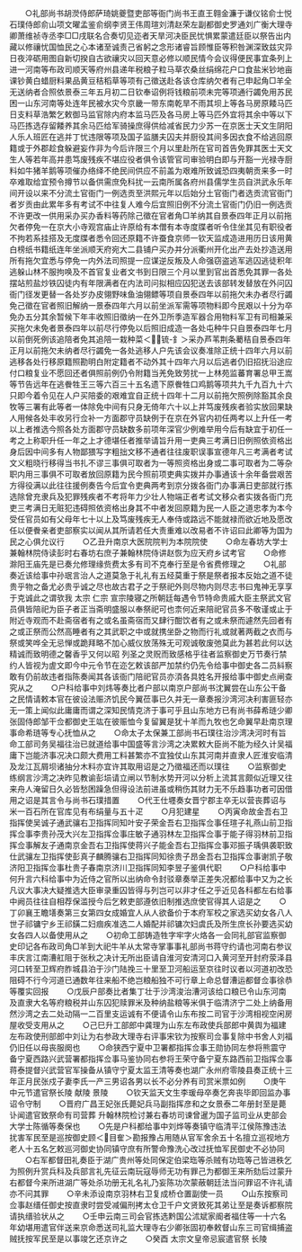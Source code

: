 <!-- { "loadSidebar": true } -->
　　○礼部尚书胡濙侍郎萨琦姚夔暨吏部等衙门尚书王直王翱金濂于谦仪铭俞士悦石璞侍郎俞山项文曜孟鉴俞纲李贤王伟周瑄刘清赵荣左副都御史罗通刘广衡大理寺卿萧维祯寺丞李□□戌联名合奏切见迩者天旱河决臣民忧惧累蒙遣廷臣以祭告出内藏以修禳忧国恤民之心本诸至诚责己省躬之念形诸睿旨顾惟臣等积咎渊深致兹灾异日夜淬砺用图自新切揆自古欲禳灾以回天意必修以顺民情今会议得便民事宜条列上进一河南等布政司顺天等府州县递年税粮子粒马草农桑丝绢绵花户口食盐米钞地亩课钞黄白蜡厨料果品黄豆秸稻草等项有己徵送赴各该仓库纳欠者有己申起角□羊全无送纳者合照依景泰三年五月初二日钦奉诏例将钱粮前项未完等项通行蠲免用苏民困一山东河南等处连年民被水灾今京畿一带东南乾旱不雨其坝上等各马房原餧马匹日支料草浩繁乞敕御马监官除内府本监马匹及各马房上等马匹外宜将其余中等以下马匹拣选存留餧养其余马匹给军骑操庶得供给减省民力少苏一在京医士天文生阴阳人乐人班匠在逃并丁忧违限等项及国子监膳夫囚夫并厨役其间多因衣食不给逃回原籍或于外郡趁食躲避妄作非为今后许限三个月以里赴所在官司首告免罪其医士天文生人等若年高并患笃废残疾不堪应役者俱令该管官司审验明白即与开豁一光禄寺厨料如牛猪羊鹅等项催办络绎不绝民间供应不前盖为艰难所致诚恐四夷朝贡来多一时卒难取给宜预令撙节以备供需庶免科扰一云南所属各府州县儒学生员自洪武永乐年间开设以来不分流土官衙门一例选贡至洪熙元年以后始分土官衙门者选贡流官衙门者岁贡由此累年多有考试不中往复人难今后宜照旧例不分流土官衙门仍旧一例选贡不许更改一供用采办买办香料等药除己徵在官者角□羊纳其自景泰四年正月以前拖欠者停免一在京大小寺观宫庙止许原给有本僧有本寺度牒者听令住坐其见有职役者不拘若系挂搭及无度牒者悉令回还原籍不许蚕食京师一钦天监成造进用历日该用黄白榜纸书籍纸连年坐派顺天府宛大二县铺户买办并分派衢州开化出产去处抄造送用所有拖欠宜悉与停免一内外法司照提一应谋逆反叛及人命强窃盗逃军逃囚逃徒积年逃躲山林不服拘唤及不首官复业者文书到日限三个月以里到官出首悉免其罪一各处摆站煎盐炒铁囚徒内有年限满者在内法司问拟相应囚犯送去该部转发替放在外问囚衙门径发更替一各处岁办皮翎野味鱼油翎鳔等项自景泰四年以前拖欠未办者尽行蠲免己徵在官者照旧解纳一景泰四年六月以前坐派军需等项物料即今民艰以十分为卒免办五分其余暂候下年丰收照旧徵纳一在外卫所季造军器合用物料军卫有司相兼采买拖欠未免者景泰四年以前尽行停免以后照旧成造一各处屯种牛只自景泰四年七月以前倒死例该追陪者免其追陪一栽种菜＜锍-釒＞采办芦苇荆条薥秸自景泰四年正月以前拖欠未纳者尽行蠲免一各处逃移人户先该会议奏准除正统十四年六月以前逃移各处行移原籍照勘明白附定籍者不动外其十四年六月以后逃者仍旧招抚沿途应付口粮复业不愿回还者俱照前例仍令附籍当羌免致劳扰一上林苑监蕃育署总甲王嵩等节告远年在逃餋牲王三等六百三十五名遗下原餋牲口鸡鹅等项共九千九百九十六只即今着令见在人户买陪委的艰难宜自正统十四年十二月以前拖欠照例除豁其余良牧等三署有此等者一体除免中间有只身无倚年六十以上并笃废残疾者验实放回果缺人用候各处丰收另行佥补一方面郡守员缺例于在京在外官内初任两考以上升任一考以上者推选今照各处方面郡守员缺数多前项年深官少例难举用今后有缺宜于初任一考之上称职升任一年之上才德堪任者推举请旨升用一吏典三考满日旧例照依资格出身后因中间多有人物鄙猥写字粗拙文移不通者往往废职误事宣德年凡三考满者考试文义粗晓行移得当书扎不谬三事俱可取者为一等照资格出身或二事可取者为二等杂职内用三事俱不可取者放回原籍为民今照前项吏典实拨并办事通该十余年备尝艰苦方得役满以此往往援例奏告今后宜令吏典两考到京分拨各衙门办事满日吏部就行拣选除曾充隶兵及犯罪残疾者不考将年力少壮人物端正者考试文移众者实拨各衙门充吏三考满日无赃犯违碍照依资格出身其不中者发回原籍为民一人臣之道忠孝为本今受任官员如有父母年七十以上及笃废残疾无人奉侍或路远不能就禄而欲近地及愿改任以便餋亲者吏部察实以闻从其所请若任大责重难以改易者不许诏曰此卿等为国为民之心俱允议行
　　○乙丑升南京大医院院判为本院院使
　　○命左春坊大学士兼翰林院侍读彭时右春坊右庶子兼翰林院侍讲赵恢为应天府乡试考官
　　○命修滁阳王庙先是已奏允修理缘赀费太多有司不克奉行至是令省费修理之
　　○礼部奏近该给事中孙珉言治人之道莫急于礼礼有五经莫重于祭是祭者报本反始之道不徒贵乎物之备尤必贵乎诚之尽也故古君子之于祭祀外则尽物内则尽志书曰鬼神无享享于克诚此之谓欤我  太宗  仁宗  宣宗陵寝之所朝廷每遇令节特命贵戚大臣主祭武文官员俱皆陪祀为臣子者正当斋明盛服以奉祭祀可也柰何近来陪祀官员多不敬谨或止于附近寺观而不赴斋宿者有之或名虽斋宿而又肆行酣饮者有之或未祭而遽然先回者有之或正祭而公然高睡者有之其武职之中或就携坐卧之物而行礼或就著两截之衣而与祭或笑哗全无忌惮或跪拜略不加心威仪放荡殊无可观诚敬废弛莫此为甚若此何以达精诚而致明德之馨香乎又何以昭  列圣之灵贶而致感格乎往者监察御史万节奏行禁约人皆视为虗文即今中元令节在迩乞敕该部严加禁约仍先令给事中御史各二员紏察敢有仍前故违者指陈奏闻其各该衙门陪祀官员亦湏各具姓名开报给事中御史点闸查究从之
　　○户科给事中刘炜等奏比者户部以南京户部尚书沈翼尝在山东公干备之民情请敕本官在彼设法赈济饥民今翼莅事已久并无一章奏报沙湾河决利害匪轻亦无一策上闻似此庸庸而谓之深知民情克济于事可乎且山东地方已有尚书薛希琏少卿张固侍郎邹干佥都御史王竑在彼赈恤今复留翼是犹十羊而九牧也乞命翼早赴南京理事命希琏等专心抚恤从之
　　○命太子太保兼工部尚书石璞往治沙湾决河时有旨命工部司务吴福往治已就道给事中国盛等言沙湾之决累敕大臣尚不能为经久计吴福庸下岂能济事况决口颇大费用工料甚繁亦不宜独仗山东其河南并直隶人匠淮安临清及龙江瓦屑坝诸抽分木料亦宜许其取用诏是之乃徵福还而以璞往
　　○监察御史练纲言沙湾之决昨见教谕彭埙请立闸以节制水势开河以分析上流其言颇似近理又往来舟人淹留日久必皆愁困躁急但得设法前进虽或稍伤其财力无不乐趋事功者可因借用之诏是其言令与尚书石璞措置
　　○代王仕壥奏女晋宁郡主卒无以营丧葬诏与米一百石所在官库见有布绢量与五十疋
　　○月犯建星
　　○丙寅命故金吾右卫指挥使吴诚子通武骧右卫指挥同知叶安子荣金吾右卫指挥佥事任瑄子礼燕山前卫指挥佥事李贵孙茂大兴左卫指挥佥事庄敏子通羽林左卫指挥佥事于能子得羽林前卫指挥佥事解友子通南京金吾右卫指挥使蒋兴子能金吾右卫指挥佥事邓振子瑀俱袭职致仕武骧左卫指挥使彭真子麟腾骧右卫指挥同知徐贵子昂金吾右卫指挥佥事谢凯子敬济阳卫指挥佥事杜贵子春南京济川卫指挥同知李昱子鉴俱代职
　　○户科给事中何升言六科给事中为近侍之官所以出纳命令封驳章奏举正差失况都给事中又为之长凡议大事决大疑推选大臣审录重囚皆得与列岂可以非才任之乎近见各科都左右给事中阙员往往自相荐保滥授今后乞敕吏部遵依旧制推选庶使官得其人诏是之
　　○丁卯襄王瞻墡奏第三女第四女成婚宜人从人欲备价于本府军校之家选买幼女各八人世子祁镛宁乡王祁鐄二妇痼疾准选二人婚配并祁镛次妇虞氏及所生庶长孙要选买幼女各四人以备使用从之
　　○初命工部铸造牲字牢字火烙各一会同礼部官监察御史印记各布政司角□羊到大祀牛羊从太常寺掌事事礼部尚书蒋守约请也河南右参议丰庆言江南漕舡阻于张秋之决计无所出臣请自淮河安清河口入黄河至开封府荥泽县河口转至卫辉府胙城县泊于沙门陆挽三十里至卫河船运至京往时议者以河道初改恐阻碍不行今河道已通数年往来船不绝岂粮船独不可行章上命总督漕运都督佥事徐恭等覆实回报
　　○戊辰户部奏比者集丁壮于沙湾浚治漕河该给口粮已令山东河南及直隶大名等府粮税并山东囚犯赎罪米及种纳盐粮等米俱于临清济宁二处上纳备用然沙湾之去二处动隔一二百里支运诚有不便请令山东布按二司官于沙湾相视空闲房屋收受支用从之
　　○己巳升工部郎中龚理为山东左布政使兵部郎中黄舆为福建左布政使刑部郎中刘让为右参政大理寺右评事宋钦为按察司佥事复除中书舍人刘福仍旧任以母丧服阕也
　　○命狭西宁夏中卫署都指挥佥事王勋协同左参将熊震守备宁夏西路兴武营署都指挥佥事马鉴协同右参将王荣守备宁夏东路西前卫指挥佥事蒋泰提督兴武营官军操备从镇守宁夏太监王清等奏也湖广永州府零陵县奏正统十三年正月民张戍子妻李氏一产三男诏各男以长不必分养有司赏米票如例
　　○庚午中元节遣官祭长陵  献陵  景陵
　　○钦天监天文生李瑗母卒奏乞奔丧毕即回监办事诏令守制
　　○晋府广昌王妃张氏薨妃兵马副指挥彦和之女景泰二年册封至是薨讣闻遣官致祭命有司营葬  升翰林院检讨兼右春坊司谏曾暹为国子监司业从吏部会大学士陈循等奏保也
　　○先是户科都给事中刘烨等奏镇守临清平江侯陈豫违法扰害军民至是巡按御史顾＜目隺＞勘报豫占用随从官军舍余五十名擅立巡视地方老人十五名乞敕巡河御史协同镇守庶有所警命豫洗心改过抚恤军民御史不必协同
　　○右军都督田礼奏臣于湖广贵州等处同保定伯梁珤等杀贼有功珤等己皆进秩乞为照例升赏兵科及兵部言礼先征云南玩寇辱师无功有罪己为都御王来所劾后过蒙升右都督今来所进湖广等处杀功册无礼名礼乃妄陈功次蒙蔽朝廷法当问罪诏不许礼请亦不问其罪
　　○辛未添设南京羽林右卫复成桥仓置副使一员
　　○山东按察司佥事赵缙任御史按直隶时尝受减偏刑拷太仓卫千户文贤致死其弟让至是奏诉都察院请执缙验状从之
　　○壬申云南三司会官拣选黔国公沭斌家阍者福住等一十六名年幼堪用遣官伴送来京命悉送司礼监大理寺右少卿张固初奉敕督山东三司官缉捕盗贼抚按军民至是以事竣乞还京许之
　　○癸酉  太宗文皇帝忌宸遣官祭  长陵
